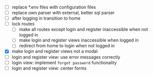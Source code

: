 - [ ] replace *.env files with configuration files
- [ ] replace own parser with external, better sql parser
- [ ] after logging in transition to home
- [ ] lock routes
    - [ ] make all routes except login and register inaccessible when not logged in
    - [ ] make login and register views inaccessible when logged in
    - [ ] redirect from home to login when not logged in
- [x] make login and register views not a modal
- [ ] login and register view: use error messages correctly
- [ ] login view: implement `forgot password` functionality
- [ ] login and register view: center forms
